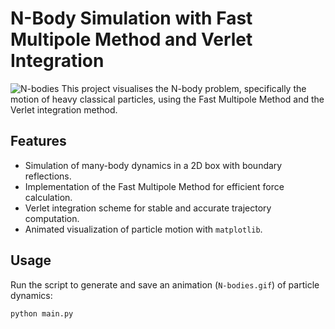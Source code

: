 # N-Body Simulation with Fast Multipole Method and Verlet Integration
![N-bodies](https://github.com/user-attachments/assets/3a204499-a327-429f-8021-5c97a404ce83)
This project visualises the N-body problem, specifically the motion of heavy classical particles, using the Fast Multipole Method and the Verlet integration method.

## Features
- Simulation of many-body dynamics in a 2D box with boundary reflections.
- Implementation of the Fast Multipole Method for efficient force calculation.
- Verlet integration scheme for stable and accurate trajectory computation.
- Animated visualization of particle motion with `matplotlib`.

## Usage
Run the script to generate and save an animation (`N-bodies.gif`) of particle dynamics:

```bash
python main.py
